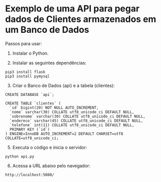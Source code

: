 # Exemplo de uma API para pegar dados de Clientes armazenados em um Banco de Dados

Passos para usar:

1. Instalar o Python.

2. Instalar as seguintes dependências:

```
pip3 install flask
pip3 install pymysql
```

3. Criar o Banco de Dados (api) e a tabela (clientes):

```
CREATE DATABASE `api`;
```

```
CREATE TABLE `clientes` (
  `id` bigint(20) NOT NULL AUTO_INCREMENT,
  `nome` varchar(30) COLLATE utf8_unicode_ci DEFAULT NULL,
  `sobrenome` varchar(30) COLLATE utf8_unicode_ci DEFAULT NULL,
  `endereco` varchar(45) COLLATE utf8_unicode_ci DEFAULT NULL,
  `telefone` int(11) COLLATE utf8_unicode_ci DEFAULT NULL,
  PRIMARY KEY (`id`)
) ENGINE=InnoDB AUTO_INCREMENT=2 DEFAULT CHARSET=utf8 COLLATE=utf8_unicode_ci;
```

5. Executa o código e inicia o servidor:
```
python api.py
```

6. Acessa a URL abaixo pelo navegador:
```
http://localhost:5000/
```
